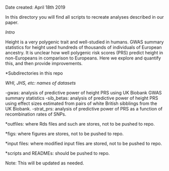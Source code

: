 Date created: April 18th 2019

In this directory you will find all scripts to recreate analyses described in our paper.

*Intro*

Height is a very polygenic trait and well-studied in humans. GWAS summary statistics for height used hundreds of thousands of individuals of European ancestry. It is unclear how well polygenic risk scores (PRS) predict height in non-Europeans in comparison to Europeans. Here we explore and quantify this, and then provide improvements.

*Subdirectories in this repo

*WHI, JHS, etc: names of datasets* 

-gwas: analysis of predictive power of height PRS using UK Biobank GWAS summary statistics
-sib_betas: analysis of predictive power of height PRS using effect sizes estimated from pairs of white British sibblings from the UK Biobank.
-strat_prs: analysis of predictive power of PRS as a function of recombination rates of SNPs.


*outfiles: where Rds files and such are stores, not to be pushed to repo. 


*figs: where figures are stores, not to be pushed to repo. 


*input files: where modified input files are stored, not to be pushed to repo.


 *scripts and READMEs: should be pushed to repo.

Note: This will be updated as needed.
